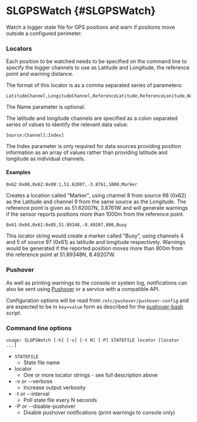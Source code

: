 # SLGPSWatch {#SLGPSWatch}

Watch a logger state file for GPS positions and warn if positions move outside a configured perimeter.

### Locators
Each position to be watched needs to be specified on the command line to specify the logger channels to use as Latitude and Longitude, the reference point and warning distance.

The format of this locator is as a comma separated series of parameters:
~~~
LatitudeChannel,LongitudeChannel,ReferenceLatitude,ReferenceLonitude,WarningThreshold[,Name]
~~~
The Name parameter is optional.

The latitude and longitude channels are specified as a colon separated series of values to identify the relevant data value:
~~~
Source:Channel[:Index]
~~~
The Index parameter is only required for data sources providing position information as an array of values rather than providing latitude and longitude as individual channels.

#### Examples
```
0x62:0x08,0x62:0x09:1,51.62007,-3.8761,1000,Marker
```
Creates a location called "Marker", using channel 8 from source 98 (0x62) as the Latitude and channel 9 from the same source as the Longitude. The reference point is given as 51.62007N, 3.8761W and will generate warnings if the sensor reports positions more than 1000m from the reference point.


```
0x61:0x04,0x61:0x05,51.89348,-8.49207,800,Buoy
```
This locator string would create a marker called "Buoy", using channels 4 and 5 of source 97 (0x61) as latitude and longitude respectively. Warnings would be generated if the reported position moves more than 800m from the reference point at 51.89348N, 8.49207W.

### Pushover

As well as printing warnings to the console or system log, notifications can also be sent using [Pushover](https://pushover.net) or a service with a compatible API.

Configuration options will be read from `/etc/pushover/pushover-config` and are expected to be in `key=value` form as described for the [pushover-bash](https://github.com/akusei/pushover-bash) script.

### Command line options
```
usage: SLGPSWatch [-h] [-v] [-t N] [-P] STATEFILE locator [locator ...]
```

- `STATEFILE`
  - State file name
- locator
  - One or more locator strings - see full description above
- -v or --verbose
  - Increase output verbosity
- -t or --interval
  - Poll state file every N seconds
- -P or --disable-pushover
  - Disable pushover notifications (print warnings to console only)
